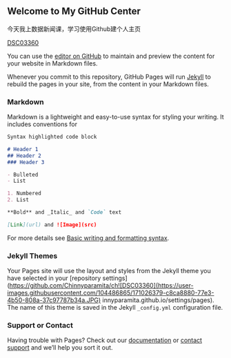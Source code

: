 ## Welcome to My GitHub Center 
今天我上数据新闻课，学习使用Github建个人主页



[DSC03360](https://user-images.githubusercontent.com/104486865/171025984-027446d8-bb3c-46e7-a4d6-19390d66912e.JPG)


You can use the [editor on GitHub](https://github.com/Chinnyparamita/chinnyparamita.github.io/edit/main/README.md) to maintain and preview the content for your website in Markdown files.

Whenever you commit to this repository, GitHub Pages will run [Jekyll](https://jekyllrb.com/) to rebuild the pages in your site, from the content in your Markdown files.

### Markdown

Markdown is a lightweight and easy-to-use syntax for styling your writing. It includes conventions for

```markdown
Syntax highlighted code block

# Header 1
## Header 2
### Header 3

- Bulleted
- List

1. Numbered
2. List

**Bold** and _Italic_ and `Code` text

[Link](url) and ![Image](src)
```

For more details see [Basic writing and formatting syntax](https://docs.github.com/en/github/writing-on-github/getting-started-with-writing-and-formatting-on-github/basic-writing-and-formatting-syntax).

### Jekyll Themes

Your Pages site will use the layout and styles from the Jekyll theme you have selected in your [repository settings](https://github.com/Chinnyparamita/ch![DSC03360](https://user-images.githubusercontent.com/104486865/171026379-c8ca8880-77e3-4b50-808a-37c97787b34a.JPG)
innyparamita.github.io/settings/pages). The name of this theme is saved in the Jekyll `_config.yml` configuration file.

### Support or Contact

Having trouble with Pages? Check out our [documentation](https://docs.github.com/categories/github-pages-basics/) or [contact support](https://support.github.com/contact) and we’ll help you sort it out.
